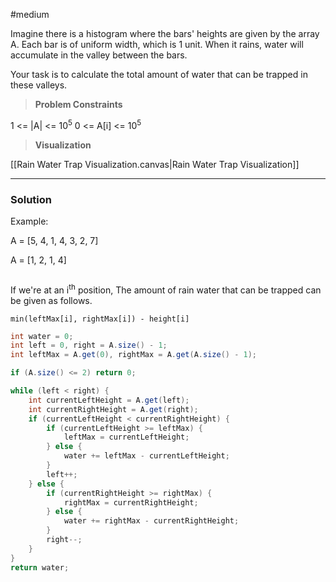 
#medium 

Imagine there is a histogram where the bars' heights are given by the array A.
Each bar is of uniform width, which is 1 unit.
When it rains, water will accumulate in the valley between the bars.

Your task is to calculate the total amount of water that can be trapped in these valleys.

> **Problem Constraints**

1 <= |A| <= 10<sup>5</sup>
0 <= A[i] <= 10<sup>5</sup>

>**Visualization**

[[Rain Water Trap Visualization.canvas|Rain Water Trap Visualization]]


---

### Solution



Example: 

A = [5, 4, 1, 4, 3, 2, 7]


A = [1, 2, 1, 4]



```java
```



If we're at an i<sup>th</sup> position, 
The amount of rain water that can be trapped can be given as follows.


`min(leftMax[i], rightMax[i]) - height[i]`


```java
int water = 0; 
int left = 0, right = A.size() - 1;
int leftMax = A.get(0), rightMax = A.get(A.size() - 1);

if (A.size() <= 2) return 0; 

while (left < right) {
	int currentLeftHeight = A.get(left);
	int currentRightHeight = A.get(right);
	if (currentLeftHeight < currentRightHeight) {
		if (currentLeftHeight >= leftMax) {
			leftMax = currentLeftHeight;
		} else {
			water += leftMax - currentLeftHeight;
		}
		left++;
	} else {
		if (currentRightHeight >= rightMax) {
			rightMax = currentRightHeight;
		} else {
			water += rightMax - currentRightHeight;
		}
		right--;
	}
}
return water;

```